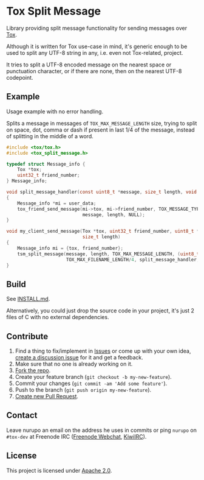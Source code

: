 # Tox Split Message
Library providing split message functionality for sending messages over [Tox](https://tox.chat/).

Although it is written for Tox use-case in mind, it's generic enough to be used to split any UTF-8 string in any, i.e. even not Tox-related, project.

It tries to split a UTF-8 encoded message on the nearest space or punctuation character, or if there are none, then on the nearest UTF-8 codepoint.

## Example

Usage example with no error handling.

Splits a message in messages of `TOX_MAX_MESSAGE_LENGTH` size, trying to split on space, dot, comma or dash if present in last 1/4 of the message, instead of splitting in the middle of a word.

```C
#include <tox/tox.h>
#include <tox_split_message.h>

typedef struct Message_info {
    Tox *tox;
    uint32_t friend_number;
} Message_info;

void split_message_handler(const uint8_t *message, size_t length, void *user_data)
{
    Message_info *mi = user_data;
    tox_friend_send_message(mi->tox, mi->friend_number, TOX_MESSAGE_TYPE_NORMAL,
                            message, length, NULL);
}

void my_client_send_message(Tox *tox, uint32_t friend_number, uint8_t *message,
                            size_t length)
{
    Message_info mi = {tox, friend_number};
    tsm_split_message(message, length, TOX_MAX_MESSAGE_LENGTH, (uint8_t*)" .,-",
                      TOX_MAX_FILENAME_LENGTH/4, split_message_handler, &mi);
}
```

## Build
See [INSTALL.md](INSTALL.md).

Alternatively, you could just drop the source code in your project, it's just 2 files of C with no external dependencies.

## Contribute
1. Find a thing to fix/implement in [Issues](https://github.com/nurupo/tox-split-message/issues) or come up with your own idea, [create a discussion issue](https://github.com/nurupo/tox-split-message/issues/new) for it and get a feedback.
2. Make sure that no one is already working on it.
3. [Fork the repo](https://help.github.com/articles/fork-a-repo).
4. Create your feature branch (`git checkout -b my-new-feature`).
5. Commit your changes (`git commit -am 'Add some feature'`).
6. Push to the branch (`git push origin my-new-feature`).
7. [Create new Pull Request](https://help.github.com/articles/using-pull-requests).

## Contact
Leave nurupo an email on the address he uses in commits or ping `nurupo` on `#tox-dev` at Freenode IRC ([Freenode Webchat](https://webchat.freenode.net/?channels=#tox-dev), [KiwiIRC](https://kiwiirc.com/client/chat.freenode.net/?theme=basic#tox-dev)).

## License
This project is licensed under [Apache 2.0](LICENSE).

